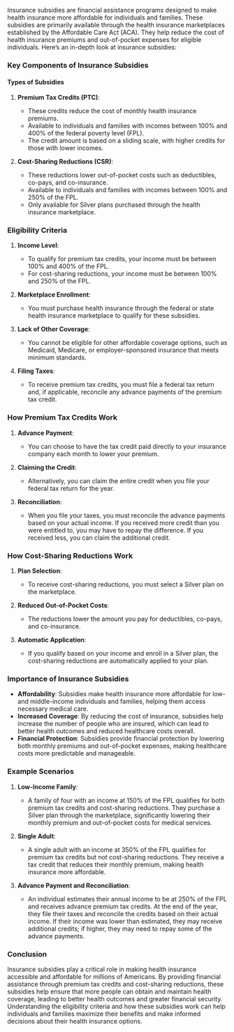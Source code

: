Insurance subsidies are financial assistance programs designed to make health insurance more affordable for individuals and families. These subsidies are primarily available through the health insurance marketplaces established by the Affordable Care Act (ACA). They help reduce the cost of health insurance premiums and out-of-pocket expenses for eligible individuals. Here’s an in-depth look at insurance subsidies:

### Key Components of Insurance Subsidies

#### Types of Subsidies
1. **Premium Tax Credits (PTC)**:
   - These credits reduce the cost of monthly health insurance premiums.
   - Available to individuals and families with incomes between 100% and 400% of the federal poverty level (FPL).
   - The credit amount is based on a sliding scale, with higher credits for those with lower incomes.

2. **Cost-Sharing Reductions (CSR)**:
   - These reductions lower out-of-pocket costs such as deductibles, co-pays, and co-insurance.
   - Available to individuals and families with incomes between 100% and 250% of the FPL.
   - Only available for Silver plans purchased through the health insurance marketplace.

### Eligibility Criteria
1. **Income Level**:
   - To qualify for premium tax credits, your income must be between 100% and 400% of the FPL.
   - For cost-sharing reductions, your income must be between 100% and 250% of the FPL.

2. **Marketplace Enrollment**:
   - You must purchase health insurance through the federal or state health insurance marketplace to qualify for these subsidies.

3. **Lack of Other Coverage**:
   - You cannot be eligible for other affordable coverage options, such as Medicaid, Medicare, or employer-sponsored insurance that meets minimum standards.

4. **Filing Taxes**:
   - To receive premium tax credits, you must file a federal tax return and, if applicable, reconcile any advance payments of the premium tax credit.

### How Premium Tax Credits Work
1. **Advance Payment**:
   - You can choose to have the tax credit paid directly to your insurance company each month to lower your premium.
   
2. **Claiming the Credit**:
   - Alternatively, you can claim the entire credit when you file your federal tax return for the year.

3. **Reconciliation**:
   - When you file your taxes, you must reconcile the advance payments based on your actual income. If you received more credit than you were entitled to, you may have to repay the difference. If you received less, you can claim the additional credit.

### How Cost-Sharing Reductions Work
1. **Plan Selection**:
   - To receive cost-sharing reductions, you must select a Silver plan on the marketplace.

2. **Reduced Out-of-Pocket Costs**:
   - The reductions lower the amount you pay for deductibles, co-pays, and co-insurance.
   
3. **Automatic Application**:
   - If you qualify based on your income and enroll in a Silver plan, the cost-sharing reductions are automatically applied to your plan.

### Importance of Insurance Subsidies
- **Affordability**: Subsidies make health insurance more affordable for low- and middle-income individuals and families, helping them access necessary medical care.
- **Increased Coverage**: By reducing the cost of insurance, subsidies help increase the number of people who are insured, which can lead to better health outcomes and reduced healthcare costs overall.
- **Financial Protection**: Subsidies provide financial protection by lowering both monthly premiums and out-of-pocket expenses, making healthcare costs more predictable and manageable.

### Example Scenarios
1. **Low-Income Family**:
   - A family of four with an income at 150% of the FPL qualifies for both premium tax credits and cost-sharing reductions. They purchase a Silver plan through the marketplace, significantly lowering their monthly premium and out-of-pocket costs for medical services.

2. **Single Adult**:
   - A single adult with an income at 350% of the FPL qualifies for premium tax credits but not cost-sharing reductions. They receive a tax credit that reduces their monthly premium, making health insurance more affordable.

3. **Advance Payment and Reconciliation**:
   - An individual estimates their annual income to be at 250% of the FPL and receives advance premium tax credits. At the end of the year, they file their taxes and reconcile the credits based on their actual income. If their income was lower than estimated, they may receive additional credits; if higher, they may need to repay some of the advance payments.

### Conclusion
Insurance subsidies play a critical role in making health insurance accessible and affordable for millions of Americans. By providing financial assistance through premium tax credits and cost-sharing reductions, these subsidies help ensure that more people can obtain and maintain health coverage, leading to better health outcomes and greater financial security. Understanding the eligibility criteria and how these subsidies work can help individuals and families maximize their benefits and make informed decisions about their health insurance options.